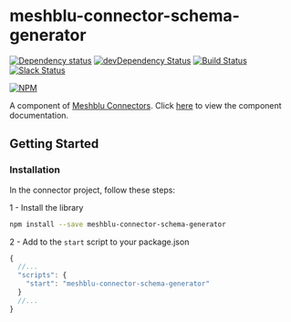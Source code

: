 # meshblu-connector-schema-generator

[![Dependency status](http://img.shields.io/david/octoblu/meshblu-connector-schema-generator.svg?style=flat)](https://david-dm.org/octoblu/meshblu-connector-schema-generator)
[![devDependency Status](http://img.shields.io/david/dev/octoblu/meshblu-connector-schema-generator.svg?style=flat)](https://david-dm.org/octoblu/meshblu-connector-schema-generator#info=devDependencies)
[![Build Status](http://img.shields.io/travis/octoblu/meshblu-connector-schema-generator.svg?style=flat&branch=master)](https://travis-ci.org/octoblu/meshblu-connector-schema-generator)
[![Slack Status](http://community-slack.octoblu.com/badge.svg)](http://community-slack.octoblu.com)

[![NPM](https://nodei.co/npm/meshblu-connector-schema-generator.svg?style=flat)](https://npmjs.org/package/meshblu-connector-schema-generator)

A component of [Meshblu Connectors](https://meshblu-connectors.readme.io). Click [here](https://meshblu-connectors.readme.io/docs/schema-generator) to view the component documentation.

## Getting Started

### Installation

In the connector project, follow these steps:

1 - Install the library

```bash
npm install --save meshblu-connector-schema-generator
```

2 - Add to the `start` script to your package.json

```js
{
  //...
  "scripts": {
    "start": "meshblu-connector-schema-generator"
  }
  //...
}
```
